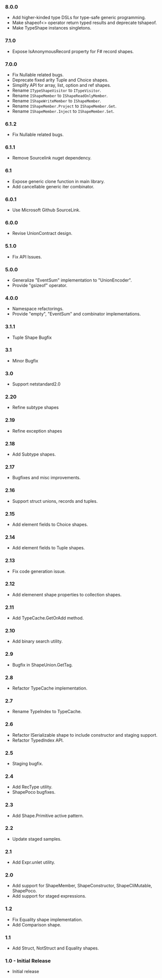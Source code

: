 ### 8.0.0
* Add higher-kinded type DSLs for type-safe generic programming.
* Make shapeof<> operator return typed results and deprecate tshapeof.
* Make TypeShape<T> instances singletons.

### 7.1.0
* Expose IsAnonymousRecord property for F# record shapes.

### 7.0.0
* Fix Nullable related bugs.
* Deprecate fixed arity Tuple and Choice shapes.
* Simplify API for array, list, option and ref shapes.
* Rename `ITypeShapeVisitor` to `ITypeVisitor`.
* Rename `IShapeMember` to `IShapeReadOnlyMember`.
* Rename `IShapeWriteMember` to `IShapeMember`.
* Rename `IShapeMember.Project` to `IShapeMember.Get`.
* Rename `IShapeMember.Inject` to `IShapeMember.Set`.

### 6.1.2
* Fix Nullable related bugs.

### 6.1.1
* Remove Sourcelink nuget dependency.

### 6.1
* Expose generic clone function in main library.
* Add cancellable generic iter combinator.

### 6.0.1
* Use Microsoft Github SourceLink.

### 6.0.0
* Revise UnionContract design.

### 5.1.0
* Fix API Issues.

### 5.0.0
* Generalize "EventSum" implementation to "UnionEncoder".
* Provide "gsizeof" operator.

### 4.0.0
* Namespace refactorings.
* Provide "empty", "EventSum" and combinator implementations.

### 3.1.1
* Tuple Shape Bugfix

### 3.1
* Minor Bugfix

### 3.0
* Support netstandard2.0

### 2.20
* Refine subtype shapes

### 2.19
* Refine exception shapes

### 2.18
* Add Subtype shapes.

### 2.17
* Bugfixes and misc improvements.

### 2.16
* Support struct unions, records and tuples.

### 2.15
* Add element fields to Choice shapes.

### 2.14
* Add element fields to Tuple shapes.

### 2.13
* Fix code generation issue.

### 2.12
* Add elemenent shape properties to collection shapes.

### 2.11
* Add TypeCache.GetOrAdd method.

### 2.10
* Add binary search utility.

### 2.9
* Bugfix in ShapeUnion.GetTag.

### 2.8
* Refactor TypeCache implementation.

### 2.7
* Rename TypeIndex to TypeCache.

### 2.6
* Refactor ISerializable shape to include constructor and staging support.
* Refactor TypedIndex API.

### 2.5
* Staging bugfix.

### 2.4
* Add RecType utility.
* ShapePoco bugfixes.

### 2.3
* Add Shape.Primitive active pattern.

### 2.2
* Update staged samples.

### 2.1
* Add Expr.unlet utility.

### 2.0
* Add support for ShapeMember, ShapeConstructor, ShapeCliMutable, ShapePoco.
* Add support for staged expressions.

### 1.2
* Fix Equality shape implementation.
* Add Comparison shape.

### 1.1
* Add Struct, NotStruct and Equality shapes.

### 1.0 - Initial Release
* Initial release

